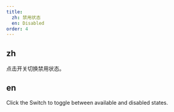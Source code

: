 ```yaml
---
title:
  zh: 禁用状态
  en: Disabled
order: 4
---
```


## zh

点击开关切换禁用状态。

## en

Click the Switch to toggle between available and disabled states.
